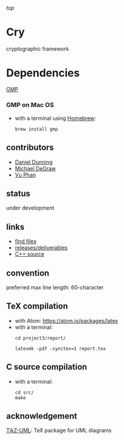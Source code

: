<h6>top</h6>

# Cry
cryptographic framework

# Dependencies
[GMP][gmp]

### GMP on Mac OS
- with a terminal using [Homebrew][homebrew]:
  ```
  brew install gmp
  ```

## contributors
- [Daniel Dunning][dd]
- [Michael DeGraw][md]
- [Vu Phan][vp]

## status
under development

## links
- [find files][find]
- [releases/deliverables][releases]
- [C++ source][src]

## convention
preferred max line length: 60-character

## TeX compilation
- with Atom: https://atom.io/packages/latex
- with a terminal:
  ```
  cd project3/report/

  latexmk -pdf -synctex=1 report.tex
  ```

## C source compilation
- with a terminal:
  ```
  cd src/
  make
  ```

## acknowledgement
[TikZ-UML][tikzuml]: TeX package for UML diagrams

<!--------------------------------------------------------->

[dd]:https://github.com/dannydthesloth
[md]:https://github.com/electr0sheep
[vp]:https://github.com/vuphan314

[find]:https://github.com/vuphan314/cry/find/master
[releases]:https://github.com/vuphan314/cry/releases
[src]:https://github.com/vuphan314/cry/tree/master/src

[tikzuml]:http://perso.ensta-paristech.fr/~kielbasi/tikzuml/
[gmp]:https://gmplib.org/
[homebrew]:https://brew.sh/
